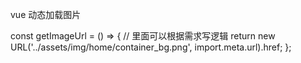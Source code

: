 vue 动态加载图片



const getImageUrl = () => {
  // 里面可以根据需求写逻辑
    return new URL('../assets/img/home/container_bg.png', import.meta.url).href;
};